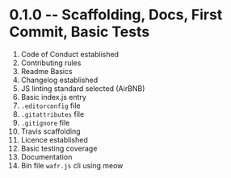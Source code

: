 # 0.1.0 -- Scaffolding, Docs, First Commit, Basic Tests

1. Code of Conduct established
2. Contributing rules
3. Readme Basics
4. Changelog established
5. JS linting standard selected (AirBNB)
6. Basic index.js entry
7. `.editorconfig` file
8. `.gitattributes` file
9. `.gitignore` file
10. Travis scaffolding
11. Licence established
12. Basic testing coverage
13. Documentation
14. Bin file `wafr.js` cli using meow
